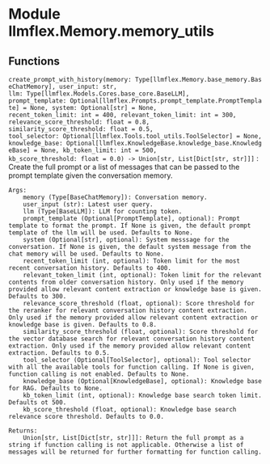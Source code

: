 Module llmflex.Memory.memory_utils
==================================

Functions
---------

    
`create_prompt_with_history(memory: Type[llmflex.Memory.base_memory.BaseChatMemory], user_input: str, llm: Type[llmflex.Models.Cores.base_core.BaseLLM], prompt_template: Optional[llmflex.Prompts.prompt_template.PromptTemplate] = None, system: Optional[str] = None, recent_token_limit: int = 400, relevant_token_limit: int = 300, relevance_score_threshold: float = 0.8, similarity_score_threshold: float = 0.5, tool_selector: Optional[llmflex.Tools.tool_utils.ToolSelector] = None, knowledge_base: Optional[llmflex.KnowledgeBase.knowledge_base.KnowledgeBase] = None, kb_token_limit: int = 500, kb_score_threshold: float = 0.0) ‑> Union[str, List[Dict[str, str]]]`
:   Create the full prompt or a list of messages that can be passed to the prompt template given the conversation memory.
    
    Args:
        memory (Type[BaseChatMemory]): Conversation memory.
        user_input (str): Latest user query.
        llm (Type[BaseLLM]): LLM for counting token.
        prompt_template (Optional[PromptTemplate], optional): Prompt template to format the prompt. If None is given, the default prompt template of the llm will be used. Defaults to None.
        system (Optional[str], optional): System messsage for the conversation. If None is given, the default system message from the chat memory will be used. Defaults to None.
        recent_token_limit (int, optional): Token limit for the most recent conversation history. Defaults to 400.
        relevant_token_limit (int, optional): Token limit for the relevant contents from older conversation history. Only used if the memory provided allow relevant content extraction or knowledge base is given. Defaults to 300.
        relevance_score_threshold (float, optional): Score threshold for the reranker for relevant conversation history content extraction. Only used if the memory provided allow relevant content extraction or knowledge base is given. Defaults to 0.8.
        similarity_score_threshold (float, optional): Score threshold for the vector database search for relevant conversation history content extraction. Only used if the memory provided allow relevant content extraction. Defaults to 0.5.
        tool_selector (Optional[ToolSelector], optional): Tool selector with all the available tools for function calling. If None is given, function calling is not enabled. Defaults to None.
        knowledge_base (Optional[KnowledgeBase], optional): Knowledge base for RAG. Defaults to None.
        kb_token_limit (int, optional): Knowledge base search token limit. Defaults ot 500.
        kb_score_threshold (float, optional): Knowledge base search relevance score threshold. Defaults to 0.0.
    
    Returns:
        Union[str, List[Dict[str, str]]]: Return the full prompt as a string if function calling is not applicable. Otherwise a list of messages will be returned for further formatting for function calling.